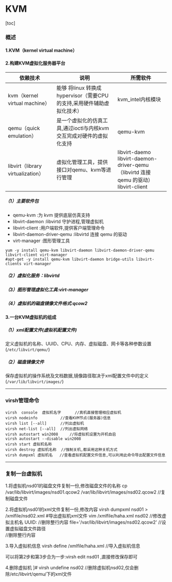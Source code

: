 # KVM

[toc]

### 概述

#### 1.KVM（kernel virtual machine）


#### 2.构建KVM虚拟化服务器平台
|依赖技术|说明|所需软件|
|-|-|-|
|kvm（kernel virtual machine）|能够 将linux 转换成 hypervisor（需要CPU的支持,采用硬件辅助虚拟化技术）|kvm_intel内核模块|
|qemu（quick emulation）|是一个虚拟化的仿真工具,通过ioctl与内核kvm交互完成对硬件的虚拟化支持|qemu-kvm|
|libvirt（library virtualization）|虚拟化管理工具，提供接口对qemu、kvm等进行管理|libvirt-daemo</br>libvirt-daemon-driver-qemu（libvirtd 连接 qemu 的驱动）</br>libvirt-client|

##### （1）主要软件包
* qemu-kvm	:为 kvm 提供底层仿真支持
* libvirt-daemon	:libvirtd 守护进程,管理虚拟机
* libvirt-client	:用户端软件,提供客户端管理命令
* libvirt-daemon-driver-qemu	:libvirtd 连接 qemu 的驱动
* virt-manager	:图形管理工具

```shell
yum -y install qemu-kvm libvirt-daemon libvirt-daemon-driver-qemu libvirt-client virt-manager
#apt-get -y install qemu-kvm libvirt-daemon bridge-utils libvirt-clients virt-manager
```

##### （2）虚拟化服务：libvirtd
##### （3）图形管理虚拟化工具:virt-manager
##### （4）虚拟机的磁盘镜像文件格式:qcow2

#### 3.一台KVM虚拟机的组成

##### （1）xml配置文件(虚拟机配置文件)
定义虚拟机的名称、UUID、CPU、内存、虚拟磁盘、网卡等各种参数设置(`/etc/libvirt/qemu/`)

##### （2）磁盘镜像文件
保存虚拟机的操作系统及文档数据,镜像路径取决于xml配置文件中的定义(`/var/lib/libvirt/images/`)


***

### virsh管理命令
```shell
virsh  console  虚拟机名字      //真机直接管理相应虚拟机
virsh nodeinfo          //查看KVM节点(服务器)信息
virsh list [--all]      //列出虚拟机
virsh net-list [--all]  //列出虚拟网络
virsh autostart win2008     //将虚拟机设置为开机自启
virsh autostart --disable win2008   
virsh start 虚拟机名称
virsh destroy 虚拟机名称  //强制关机,都采用这种关机方式
virsh dumpxml 虚拟机名   //查看虚拟机配置文件信息,可以利用此命令导出配置文件信息
```

***

### 复制一台虚拟机
1.将虚拟机nsd01的磁盘文件复制一份,修改磁盘文件的名称
    cp  /var/lib/libvirt/images/nsd01.qcow2  /var/lib/libvirt/images/nsd02.qcow2    //复制磁盘文件

2.将虚拟机nsd01的xml文件复制一份,修改内容
    virsh dumpxml nsd01 > /xmlfile/nsd02.xml  #导出虚拟机xml文件
    vim  /xmlfile/haha.xml
      <name>nsd02</name>   //修改虚拟主机名
      UUID:   <uuid></uuid>     //删除整行内容
      file='/var/lib/libvirt/images/nsd02.qcow2'   //设置虚拟磁盘文件路径  
      <mac address='52:54:00:32:a3:aa'/>    //删除整行内容

 3.导入虚拟机信息
    virsh define /xmlfile/haha.xml     //导入虚拟机信息

 可以将第2步和第3步合为一步:virsh edit nsd01 ,直接修改保存即可

 4.删除虚拟机
]# virsh undefine  nsd02  //删除虚拟机nsd02,仅会删除/etc/libvirt/qemu/下的xml文件
